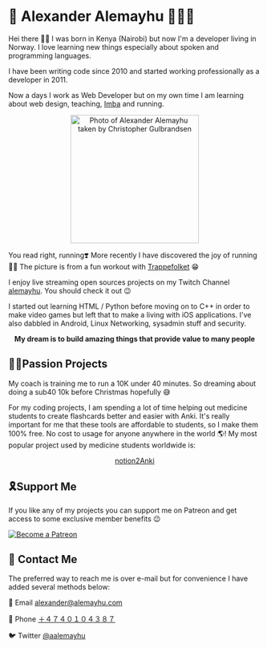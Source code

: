 # 💜 Alexander Alemayhu 👨🏾‍💻

Hei there 👋🏾 I was born in Kenya (Nairobi) but now I'm a developer living in Norway.
I love learning new things especially about spoken and programming languages.

I have been writing code since 2010 and started working professionally as a developer in 2011.

Now a days I work as Web Developer but on my own time I am learning about web design, teaching, [Imba](https://imba.io/) and running.


<p align="center">
  <img alt="Photo of Alexander Alemayhu taken by Christopher Gulbrandsen" src="https://i.imgur.com/9iuFaPF.jpg" width="256">
</p>

You read right, running❣️ More recently I have discovered the joy of running 🏃‍♀️ The picture is from a fun workout with <a href="https://www.instagram.com/trappefolket/?hl=nb">Trappefolket</a> 😁

I enjoy live streaming open sources projects on my Twitch Channel <a href="https://www.twitch.tv/alexanderalemayhu">alemayhu</a>. You should check it out 😉

I started out learning HTML / Python before moving on to C++ in order to make video games but left that to make a living with iOS applications. I've also dabbled in Android, Linux Networking, sysadmin stuff and security.

<p align="center">
  <strong>My dream is to build amazing things that provide value to many people</strong>
</p>

## 🕺🏾Passion Projects

My coach is training me to run a 10K under 40 minutes. So dreaming about doing a sub40 10k before Christmas hopefully 😅

For my coding projects, I am spending a lot of time helping out medicine students to create flashcards better and easier with Anki. It's really important for me that these tools are affordable to students, so I make them 100% free. No cost to usage for anyone anywhere in the world 🌎! My most popular project used by medicine students worldwide is:

<p align="center">
  <a href="http://notion.2anki.net">notion2Anki</a>
</p>


## 🎗Support Me

If you like any of my projects you can support me on Patreon and get access to some exclusive member benefits 😉

[![Become a Patreon](https://alemayhu.com/become_a_patron_button.png)](https://patreon.com/alemayhu)

## 📧 Contact Me

The preferred way to reach me is over e-mail but for convenience I have added several methods below:

📧 Email <a href="mailto:alexander@alemayhu.com">alexander@alemayhu.com</a>

📱 Phone <a href="tel:+4740104387">＋４７４０１０４３８７</a>

🐦 Twitter <a href="https://twitter.com/aalemayhu">@aalemayhu</a>
